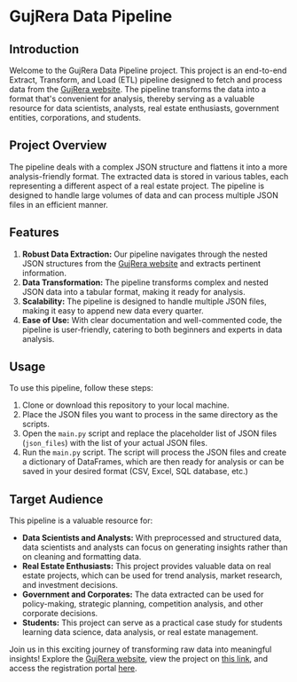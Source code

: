 # GujRera Data Pipeline

## Introduction

Welcome to the GujRera Data Pipeline project. This project is an end-to-end Extract, Transform, and Load (ETL) pipeline designed to fetch and process data from the [GujRera website](https://gujrera.gujarat.gov.in/). The pipeline transforms the data into a format that's convenient for analysis, thereby serving as a valuable resource for data scientists, analysts, real estate enthusiasts, government entities, corporations, and students.

## Project Overview

The pipeline deals with a complex JSON structure and flattens it into a more analysis-friendly format. The extracted data is stored in various tables, each representing a different aspect of a real estate project. The pipeline is designed to handle large volumes of data and can process multiple JSON files in an efficient manner.

## Features

1. **Robust Data Extraction:** Our pipeline navigates through the nested JSON structures from the [GujRera website](https://gujrera.gujarat.gov.in/) and extracts pertinent information.
2. **Data Transformation:** The pipeline transforms complex and nested JSON data into a tabular format, making it ready for analysis.
3. **Scalability:** The pipeline is designed to handle multiple JSON files, making it easy to append new data every quarter.
4. **Ease of Use:** With clear documentation and well-commented code, the pipeline is user-friendly, catering to both beginners and experts in data analysis.

## Usage

To use this pipeline, follow these steps:

1. Clone or download this repository to your local machine.
2. Place the JSON files you want to process in the same directory as the scripts.
3. Open the `main.py` script and replace the placeholder list of JSON files (`json_files`) with the list of your actual JSON files.
4. Run the `main.py` script. The script will process the JSON files and create a dictionary of DataFrames, which are then ready for analysis or can be saved in your desired format (CSV, Excel, SQL database, etc.)

## Target Audience

This pipeline is a valuable resource for:

- **Data Scientists and Analysts:** With preprocessed and structured data, data scientists and analysts can focus on generating insights rather than on cleaning and formatting data.
- **Real Estate Enthusiasts:** This project provides valuable data on real estate projects, which can be used for trend analysis, market research, and investment decisions.
- **Government and Corporates:** The data extracted can be used for policy-making, strategic planning, competition analysis, and other corporate decisions.
- **Students:** This project can serve as a practical case study for students learning data science, data analysis, or real estate management.

Join us in this exciting journey of transforming raw data into meaningful insights! Explore the [GujRera website](https://gujrera.gujarat.gov.in/), view the project on [this link](http://3.111.75.239/#/), and access the registration portal [here](https://gujrerar1.gujarat.gov.in/).

